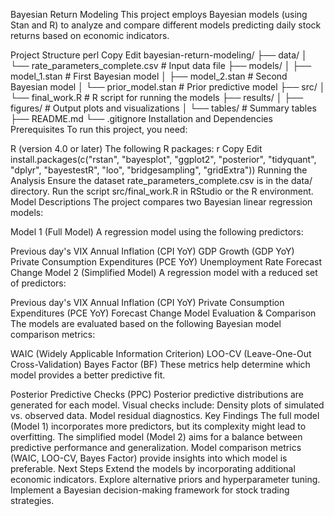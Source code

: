 Bayesian Return Modeling
This project employs Bayesian models (using Stan and R) to analyze and compare different models predicting daily stock returns based on economic indicators.

Project Structure
perl
Copy
Edit
bayesian-return-modeling/
├── data/
│   └── rate_parameters_complete.csv   # Input data file
├── models/
│   ├── model_1.stan                  # First Bayesian model
│   ├── model_2.stan                  # Second Bayesian model
│   └── prior_model.stan               # Prior predictive model
├── src/
│   └── final_work.R                   # R script for running the models
├── results/
│   ├── figures/                        # Output plots and visualizations
│   └── tables/                         # Summary tables
├── README.md
└── .gitignore
Installation and Dependencies
Prerequisites
To run this project, you need:

R (version 4.0 or later)
The following R packages:
r
Copy
Edit
install.packages(c("rstan", "bayesplot", "ggplot2", "posterior", "tidyquant", 
                   "dplyr", "bayestestR", "loo", "bridgesampling", "gridExtra"))
Running the Analysis
Ensure the dataset rate_parameters_complete.csv is in the data/ directory.
Run the script src/final_work.R in RStudio or the R environment.
Model Descriptions
The project compares two Bayesian linear regression models:

Model 1 (Full Model)
A regression model using the following predictors:

Previous day's VIX
Annual Inflation (CPI YoY)
GDP Growth (GDP YoY)
Private Consumption Expenditures (PCE YoY)
Unemployment Rate
Forecast Change
Model 2 (Simplified Model)
A regression model with a reduced set of predictors:

Previous day's VIX
Annual Inflation (CPI YoY)
Private Consumption Expenditures (PCE YoY)
Forecast Change
Model Evaluation & Comparison
The models are evaluated based on the following Bayesian model comparison metrics:

WAIC (Widely Applicable Information Criterion)
LOO-CV (Leave-One-Out Cross-Validation)
Bayes Factor (BF)
These metrics help determine which model provides a better predictive fit.

Posterior Predictive Checks (PPC)
Posterior predictive distributions are generated for each model.
Visual checks include:
Density plots of simulated vs. observed data.
Model residual diagnostics.
Key Findings
The full model (Model 1) incorporates more predictors, but its complexity might lead to overfitting.
The simplified model (Model 2) aims for a balance between predictive performance and generalization.
Model comparison metrics (WAIC, LOO-CV, Bayes Factor) provide insights into which model is preferable.
Next Steps
Extend the models by incorporating additional economic indicators.
Explore alternative priors and hyperparameter tuning.
Implement a Bayesian decision-making framework for stock trading strategies.
